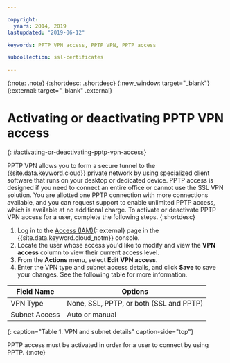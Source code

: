 ```yaml
---

copyright:
  years: 2014, 2019
lastupdated: "2019-06-12"

keywords: PPTP VPN access, PPTP VPN, PPTP access

subcollection: ssl-certificates

---
```


{:note: .note}
{:shortdesc: .shortdesc}
{:new_window: target="_blank"}
{:external: target="_blank" .external}

# Activating or deactivating PPTP VPN access
{: #activating-or-deactivating-pptp-vpn-access}

PPTP VPN allows you to form a secure tunnel to the {{site.data.keyword.cloud}} private network by using specialized client software that runs on your desktop or dedicated device. PPTP access is designed if you need to connect an entire office or cannot use the SSL VPN solution. You are allotted one PPTP connection with more connections available, and you can request support to enable unlimited PPTP access, which is available at no additional charge. To activate or deactivate PPTP VPN access for a user, complete the following steps.
{:shortdesc}

1. Log in to the [Access (IAM)](https://cloud.ibm.com/iam/overview){: external} page in the {{site.data.keyword.cloud_notm}} console.
2. Locate the user whose access you'd like to modify and view the **VPN access** column to view their current access level.
3. From the **Actions** menu, select **Edit VPN access**.
4. Enter the VPN type and subnet access details, and click **Save** to save your changes. See the following table for more information.

|Field Name  |Options   |
| -----------| ------------ |
| VPN Type   | None, SSL, PPTP, or both (SSL and PPTP) |
| Subnet Access | Auto or manual |           
{: caption="Table 1. VPN and subnet details" caption-side="top"}   

PPTP access must be activated in order for a user to connect by using PPTP.
{:note}
